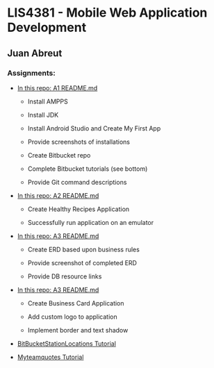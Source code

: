 # LIS4381 - Mobile Web Application Development

## Juan Abreut

### Assignments: 
 
* [In this repo: A1 README.md](a1)

    * Install AMPPS

    * Install JDK

    * Install Android Studio and Create My First App

    * Provide screenshots of installations

    * Create Bitbucket repo

    * Complete Bitbucket tutorials (see bottom)

    * Provide Git command descriptions

* [In this repo: A2 README.md](a2)

    * Create Healthy Recipes Application

    * Successfully run application on an emulator
    
* [In this repo: A3 README.md](a3)

    * Create ERD based upon business rules

    * Provide screenshot of completed ERD

    * Provide DB resource links
	
* [In this repo: A3 README.md](p1)

    * Create Business Card Application

    * Add custom logo to application

    * Implement border and text shadow 
* [BitBucketStationLocations Tutorial](https://bitbucket.org/Peaceall/bitbucketstationlocations)
 
* [Myteamquotes Tutorial](https://bitbucket.org/Peaceall/myteamquotes)